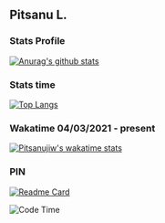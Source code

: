 ## Pitsanu L.

### Stats Profile
[![Anurag's github stats](https://github-readme-stats.vercel.app/api?username=pitsanujiw&show_icons=true&theme=react)](https://github.com/anuraghazra/github-readme-stats)

### Stats time
[![Top Langs](https://github-readme-stats.vercel.app/api/top-langs/?username=pitsanujiw)](https://github.com/anuraghazra/github-readme-stats)

### Wakatime 04/03/2021 - present
[![Pitsanujiw's wakatime stats](https://github-readme-stats.vercel.app/api/wakatime?username=pitsanujiw)](https://github.com/anuraghazra/github-readme-stats)

### PIN
[![Readme Card](https://github-readme-stats.vercel.app/api/pin/?username=pitsanujiw&repo=pitsanujiw.me)](https://github.com/anuraghazra/github-readme-stats)

![Code Time](https://img.shields.io/endpoint?style=flat&url=https://codetime-api.datreks.com/badge/896?logoColor=white%26project=%26recentMS=0%26showProject=false)
